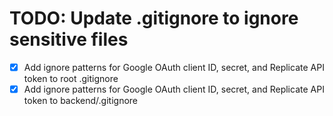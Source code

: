 # TODO: Update .gitignore to ignore sensitive files

- [x] Add ignore patterns for Google OAuth client ID, secret, and Replicate API token to root .gitignore
- [x] Add ignore patterns for Google OAuth client ID, secret, and Replicate API token to backend/.gitignore
